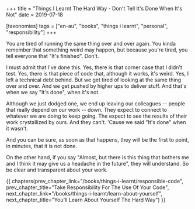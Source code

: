 +++
title = "Things I Learnt The Hard Way - Don't Tell It's Done When It's Not"
date = 2019-07-18

[taxonomies]
tags = ["en-au", "books", "things i learnt", "personal", "responsibility"]
+++

You are tired of running the same thing over and over again. You kinda
remember that something weird may happen, but because you're tired, you tell
everyone that "It's finished". Don't.

<!-- more -->

I must admit that I've done this. Yes, there is that corner case that I didn't
test. Yes, there is that piece of code that, although it works, it's weird.
Yes, I left a technical debt behind. But we get tired of looking at the same
thing over and over. And we get pushed by higher ups to deliver stuff. And
that's when we say "It's done", when it's not.

Although we just dodged one, we end up leaving our colleagues -- people that
really depend on our work -- down. They expect to connect to whatever we are
doing to keep going. The expect to see the results of their work crystallized
by ours. And they can't. 'Cause we said "It's done" when it wasn't.

And you can be sure, as soon as that happens, they will be the first to point,
in minutes, that it is not done.

On the other hand, if you say "Almost, but there is this thing that bothers me
and I think it may give us a headache in the future", they will understand. So
be clear and transparent about your work.

{{ chapters(prev_chapter_link="/books/things-i-learnt/responsible-code", prev_chapter_title="Take Responsibility For The Use Of Your Code", next_chapter_link="/books/things-i-learnt/learn-about-yourself", next_chapter_title="You'll Learn About Yourself The Hard Way") }}
